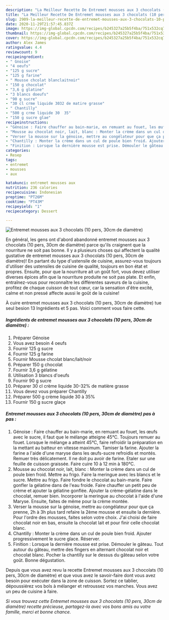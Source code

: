 ```yaml
---
description: "La Meilleur Recette De Entremet mousses aux 3 chocolats (10 pers, 30cm de diamètre)"
title: "La Meilleur Recette De Entremet mousses aux 3 chocolats (10 pers, 30cm de diamètre)"
slug: 2909-la-meilleur-recette-de-entremet-mousses-aux-3-chocolats-10-pers-30cm-de-diametre
date: 2020-11-29T21:57:45.837Z
image: https://img-global.cpcdn.com/recipes/b245327a25b5f4ba/751x532cq70/entremet-mousses-aux-3-chocolats-10-pers-30cm-de-diametre-photo-principale-de-la-recette.jpg
thumbnail: https://img-global.cpcdn.com/recipes/b245327a25b5f4ba/751x532cq70/entremet-mousses-aux-3-chocolats-10-pers-30cm-de-diametre-photo-principale-de-la-recette.jpg
cover: https://img-global.cpcdn.com/recipes/b245327a25b5f4ba/751x532cq70/entremet-mousses-aux-3-chocolats-10-pers-30cm-de-diametre-photo-principale-de-la-recette.jpg
author: Alex James
ratingvalue: 4.4
reviewcount: 9
recipeingredient:
- " Gnoise"
- "4 oeufs"
- "125 g sucre"
- "125 g farine"
- " Mousse chcolat blanclaitnoir"
- "150 g chocolat"
- "3,6 g glatine"
- "3 blancs doeufs"
- "90 g sucre"
- "30 cl crme liquide 3032 de matire grasse"
- " Chantilly"
- "500 g crme liquide 30  35"
- "150 g sucre glae"
recipeinstructions:
- "Génoise : Faire chauffer au bain-marie, en remuant au fouet, les œufs avec le sucre, il faut que le mélange atteigne 45°C. Toujours remuer au fouet. Lorsque le mélange a atteint 45°C, faire refroidir la préparation en la mettant au batteur en vitesse maximum. Tamiser la farine. Ajouter la farine a l&#39;aide d&#39;une maryse dans les œufs-sucre refroidis et montés. Remuer très délicatement. Il ne doit pu avoir de farine. Etaler sur une feuille de cuisson graissée. Faire cuire 10 à 12 min à 180°C."
- "Mousse au chocolat noir, lait, blanc : Monter la crème dans un cul de poule bien froid. Mettre au frigo. Faire la meringue avec les blancs et le sucre. Mettre au frigo. Faire fondre le chocolat au bain-marie. Faire gonfler la gélatine dans de l&#39;eau froide. Faire chauffer un petit peu de crème et ajouter la gélatine gonflée. Ajouter la crème-gélatine dans le chocolat, remuer bien. Incorporer la meringue au chocolat à l&#39;aide d&#39;une Maryse. Ensuite, faites de même pour la crème montée."
- "Verser la mousse sur la génoise, mettre au congélateur pour que ça prenne, 2h à 3h plus tard refaire la 2ème mousse et ensuite la dernière. Pour l&#39;ordre des mousses, faites selon votre choix. J&#39;ai choisi de faire chocolat noir en bas, ensuite la chocolat lait et pour finir celle chocolat blanc."
- "Chantilly : Monter la crème dans un cul de poule bien froid. Ajouter progressivement le sucre glace. Réserver."
- "Finition : Lorsque la dernière mousse est prise. Démouler le gâteau. Tout autour du gâteau, mettre des fingers en alternant chocolat noir et chocolat blanc. Pocher la chantilly sur le dessus du gâteau selon votre goût. Bonne dégustation."
categories:
- Resep
tags:
- entremet
- mousses
- aux

katakunci: entremet mousses aux 
nutrition: 236 calories
recipecuisine: Indonesian
preptime: "PT26M"
cooktime: "PT43M"
recipeyield: "1"
recipecategory: Dessert

---
```



![Entremet mousses aux 3 chocolats (10 pers, 30cm de diamètre)](https://img-global.cpcdn.com/recipes/b245327a25b5f4ba/751x532cq70/entremet-mousses-aux-3-chocolats-10-pers-30cm-de-diametre-photo-principale-de-la-recette.jpg)

En général, les gens ont d'abord abandonné entremet mousses aux 3 chocolats (10 pers, 30cm de diamètre) parce qu'ils craignent que la nourriture ne soit pas bonne. Il y a plusieurs choses qui affectent la qualité gustative de entremet mousses aux 3 chocolats (10 pers, 30cm de diamètre)! En partant du type d'ustensile de cuisine, assurez-vous toujours d'utiliser des ustensiles de cuisine de qualité, toujours en bon état et propres. Ensuite, pour que la nourriture ait un goût fort, vous devez utiliser diverses épices afin que la nourriture produite ne soit pas plate. Et enfin, entraînez-vous pour reconnaître les différentes saveurs de la cuisine, profitez de chaque cuisson de tout cœur, car la sensation d'être excité, calme et non pressé affecte aussi le goût de la cuisine!

<!--inarticleads1-->

À cuire entremet mousses aux 3 chocolats (10 pers, 30cm de diamètre) tue seul besion 13 Ingrédients et 5 pas. Voici comment vous faire cette.

##### Ingrédients de entremet mousses aux 3 chocolats (10 pers, 30cm de diamètre) :

1. Préparer  Génoise
1. Vous avez besoin 4 oeufs
1. Fournir 125 g sucre
1. Fournir 125 g farine
1. Fournir  Mousse chcolat blanc/lait/noir
1. Préparer 150 g chocolat
1. Fournir 3,6 g gélatine
1. Utilisation 3 blancs d&#39;oeufs
1. Fournir 90 g sucre
1. Préparer 30 cl crème liquide 30-32% de matière grasse
1. Vous devez vous préparer  Chantilly
1. Préparer 500 g crème liquide 30 à 35%
1. Fournir 150 g sucre glaçe




<!--inarticleads2-->

##### Entremet mousses aux 3 chocolats (10 pers, 30cm de diamètre) pas à pas :

1. Génoise : Faire chauffer au bain-marie, en remuant au fouet, les œufs avec le sucre, il faut que le mélange atteigne 45°C. Toujours remuer au fouet. Lorsque le mélange a atteint 45°C, faire refroidir la préparation en la mettant au batteur en vitesse maximum. Tamiser la farine. Ajouter la farine a l&#39;aide d&#39;une maryse dans les œufs-sucre refroidis et montés. Remuer très délicatement. Il ne doit pu avoir de farine. Etaler sur une feuille de cuisson graissée. Faire cuire 10 à 12 min à 180°C.
1. Mousse au chocolat noir, lait, blanc : Monter la crème dans un cul de poule bien froid. Mettre au frigo. Faire la meringue avec les blancs et le sucre. Mettre au frigo. Faire fondre le chocolat au bain-marie. Faire gonfler la gélatine dans de l&#39;eau froide. Faire chauffer un petit peu de crème et ajouter la gélatine gonflée. Ajouter la crème-gélatine dans le chocolat, remuer bien. Incorporer la meringue au chocolat à l&#39;aide d&#39;une Maryse. Ensuite, faites de même pour la crème montée.
1. Verser la mousse sur la génoise, mettre au congélateur pour que ça prenne, 2h à 3h plus tard refaire la 2ème mousse et ensuite la dernière. Pour l&#39;ordre des mousses, faites selon votre choix. J&#39;ai choisi de faire chocolat noir en bas, ensuite la chocolat lait et pour finir celle chocolat blanc.
1. Chantilly : Monter la crème dans un cul de poule bien froid. Ajouter progressivement le sucre glace. Réserver.
1. Finition : Lorsque la dernière mousse est prise. Démouler le gâteau. Tout autour du gâteau, mettre des fingers en alternant chocolat noir et chocolat blanc. Pocher la chantilly sur le dessus du gâteau selon votre goût. Bonne dégustation.




<!--inarticleads1-->

<p>
Depuis que vous avez revu la recette Entremet mousses aux 3 chocolats (10 pers, 30cm de diamètre) et que vous avez le savoir-faire dont vous avez besoin pour exécuter dans la zone de cuisson. Sortez ce tablier, dépoussiérez vos bols à mélanger et retroussez vos manches. Vous avez un peu de cuisine à faire.
</p>

<p>
<i>Si vous trouvez cette Entremet mousses aux 3 chocolats (10 pers, 30cm de diamètre) recette précieuse, partagez-la avec vos bons amis ou votre famille, merci et bonne chance.</i>
</p>
